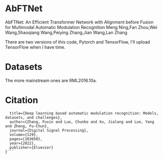# AbFTNet
AbFTNet: An Efficient Transformer Network with Alignment before Fusion for Multimodal Automatic Modulation Recognition
Meng Ning,Fan Zhou,Wei Wang,Shaoqiang Wang,Peiying Zhang,Jian Wang,Lan Zhang

There are two versions of this code, Pytorch and TensorFlow, I'll upload TensorFlow when I have time.

# Datasets
The more mainstream ones are RML2016.10a.

# Citation
```@article{zhang2022deep,
  title={Deep learning based automatic modulation recognition: Models, datasets, and challenges},
  author={Zhang, Fuxin and Luo, Chunbo and Xu, Jialang and Luo, Yang and Zheng, Fu-Chun},
  journal={Digital Signal Processing},
  volume={129},
  pages={103650},
  year={2022},
  publisher={Elsevier}
}```

